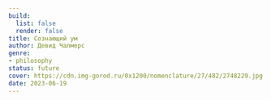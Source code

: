 ```yaml
---
build:
  list: false
  render: false
title: Сознающий ум
author: Девид Чалмерс
genre:
- philosophy
status: future
cover: https://cdn.img-gorod.ru/0x1200/nomenclature/27/482/2748229.jpg
date: 2023-06-19
---
```


